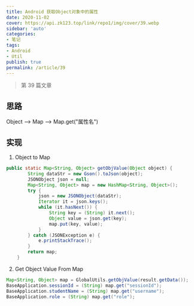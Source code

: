 ```yaml
---
title: Android 获取Object对象中的属性
date: 2020-11-02
cover: https://api.zk123.top/link/repo1/img/cover/39.webp
sidebar: 'auto'
categories:
- 笔记
tags:
- Android
- Util
publish: true
permalink: /article/39
---
```


> 第 39 篇文章
<!-- more -->

## 思路
Object  -->  Map --> Map.get("属性名")

## 实现
1. Object to Map

```java 
public static Map<String, Object> getObjValue(Object object) {
        String dataStr = new Gson().toJson(object);
        JSONObject json = null;
        Map<String, Object> map = new HashMap<String, Object>();
        try {
            json = new JSONObject(dataStr);
            Iterator it = json.keys();
            while (it.hasNext()) {
                String key = (String) it.next();
                Object value = json.get(key);
                map.put(key, value);
            }
        } catch (JSONException e) {
            e.printStackTrace();
        }
        return map;
    }
```

2. Get Object Value From Map

```java 
Map<String, Object> map = GlobalUtils.getObjValue(result.getData());
BaseApplication.sessionId = (String) map.get("sessionId");
BaseApplication.studentName = (String) map.get("username");
BaseApplication.role = (String) map.get("role");
```

